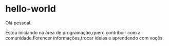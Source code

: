 # hello-world

Olá pessoal.

Estou iniciando na área de programação,quero contribuir com a comunidade.Forencer informações,trocar ideias e aprendendo com voçês.


